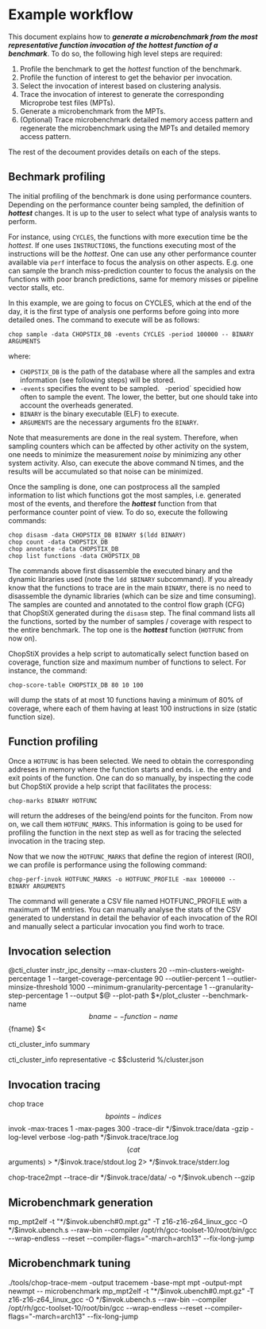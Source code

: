 # Example workflow 

This document explains how to **_generate a microbenchmark from the most
representative function invocation of the hottest function of a benchmark_**.
To do so, the following high level steps are required:

1. Profile the benchmark to get the _hottest_ function of the benchmark.
2. Profile the function of interest to get the behavior per invocation.
3. Select the invocation of interest based on clustering analysis.
4. Trace the invocation of interest to generate the corresponding Microprobe
   test files (MPTs).
5. Generate a microbenchmark from the MPTs.
6. (Optional) Trace microbenchmark detailed memory access pattern and
   regenerate the microbenchmark using the  MPTs and detailed memory
   access pattern.

The rest of the decoument provides details on each of the steps.

## Bechmark profiling

The initial profiling of the benchmark is done using performance counters.
Depending on the performance counter being sampled, the definition of **_hottest_**
changes. It is up to the user to select what type of analysis wants to perform.

For instance, using `CYCLES`, the functions with more execution time be
the _hottest_. If one uses `INSTRUCTIONS`, the functions executing
most of the instructions will be the _hottest_. One can use any other performance
counter available via `perf` interface to focus the analysis on other aspects.
E.g. one can sample the branch miss-prediction counter to focus the analysis
on the functions with poor branch predictions, same for memory misses or
pipeline vector stalls, etc.

In this example, we are going to focus on CYCLES, which at the end of the day,
it is the first type of analysis one performs before going into more detailed
ones. The command to execute will be as follows: 

    chop sample -data CHOPSTIX_DB -events CYCLES -period 100000 -- BINARY ARGUMENTS

where:

- `CHOPSTIX_DB` is the path of the database where all the samples and extra
  information (see following steps) will be stored.
- `-events` specifies the event to be sampled.
` `-period` specidied how often to sample the event. The lower, the better, but
  one should take into account the overheads generated.
- `BINARY` is the binary executable (ELF) to execute.
- `ARGUMENTS` are the necessary arguments fro the `BINARY`.

Note that measurements are done in the real system. Therefore, when sampling
counters which can be affected by other activity on the system, one needs to
minimize the measurement _noise_ by minimizing any other system activity. Also,
can execute the above command N times, and the results will be accumulated so
that noise can be minimized.

Once the sampling is done, one can postprocess all the sampled information
to list which functions got the most samples, i.e. generated most of the events,
and therefore the **_hottest_** function from that performance counter point
of view. To do so, execute the following commands:

    chop disasm -data CHOPSTIX_DB BINARY $(ldd BINARY)
    chop count -data CHOPSTIX_DB
    chop annotate -data CHOPSTIX_DB 
    chop list functions -data CHOPSTIX_DB

The commands above first disassemble the executed binary and the dynamic
libraries used (note the `ldd $BINARY` subcommand). If you already know that
the functions to trace are in the main `BINARY`, there is no need to disassemble
the dynamic libraries (which can be size and time consuming). The samples
are counted and annotated to the control flow graph (CFG) that ChopStiX generated
during the `disasm` step. The final command lists all the functions, sorted
by the number of samples / coverage with respect to the entire benchmark.
The top one is the **_hottest_** function (`HOTFUNC` from now on).

ChopStiX provides a help script to automatically select function based on
coverage, function size and maximum number of functions to select. For
instance, the command:

    chop-score-table CHOPSTIX_DB 80 10 100

will dump the stats of at most 10 functions having a minimum of 80% of
coverage, where each of them having at least 100 instructions in size (static
function size).

## Function profiling

Once a `HOTFUNC` is has been selected. We need to obtain the corresponding
addreses in memory where the function starts and ends. i.e. the entry and
exit points of the function. One can do so manually, by inspecting the code
but ChopStiX provide a help script that facilitates the process: 

    chop-marks BINARY HOTFUNC

will return the addreses of the being/end points for the funciton. From now
on, we call them `HOTFUNC_MARKS`. This information is going to be used for 
profiling the function in the next step as well as for tracing the selected
invocation in the tracing step.

Now that we now the `HOTFUNC_MARKS` that define the region of interest (ROI),
we can profile is performance using the following command: 

    chop-perf-invok HOTFUNC_MARKS -o HOTFUNC_PROFILE -max 1000000 -- BINARY ARGUMENTS

The command will generate a CSV file named HOTFUNC_PROFILE with a maximum 
of 1M entries. You can manually analyse the stats of the CSV generated to 
understand in detail the behavior of each invocation of the ROI and manually
select a particular invocation you find worh to trace. 

## Invocation selection

@cti_cluster instr_ipc_density --max-clusters 20 --min-clusters-weight-percentage 1 --target-coverage-percentage 90 --outlier-percent 1 --outlier-minsize-threshold 1000 --minimum-granularity-percentage 1 --granularity-step-percentage 1 --output $@ --plot-path $*/plot_cluster --benchmark-name $${bname} --function-name $${fname} $<

cti_cluster_info summary 

cti_cluster_info representative -c $$clusterid %/cluster.json

## Invocation tracing

chop trace $$bpoints -indices $$invok -max-traces 1 -max-pages 300 -trace-dir $*/$$invok.trace/data -gzip -log-level verbose -log-path $*/$$invok.trace/trace.log $$(cat $$arguments) > $*/$$invok.trace/stdout.log 2> $*/$$invok.trace/stderr.log

chop-trace2mpt --trace-dir $*/$$invok.trace/data/ -o $*/$$invok.ubench --gzip

## Microbenchmark generation

mp_mpt2elf -t "$*/$$invok.ubench#0.mpt.gz" -T z16-z16-z64_linux_gcc -O $*/$$invok.ubench.s --raw-bin --compiler /opt/rh/gcc-toolset-10/root/bin/gcc --wrap-endless --reset --compiler-flags="-march=arch13" --fix-long-jump


## Microbenchmark tuning

  ./tools/chop-trace-mem -output tracemem -base-mpt mpt -output-mpt newmpt -- microbenchmark
 mp_mpt2elf -t "$*/$$invok.ubench#0.mpt.gz" -T z16-z16-z64_linux_gcc -O $*/$$invok.ubench.s --raw-bin --compiler /opt/rh/gcc-toolset-10/root/bin/gcc --wrap-endless --reset --compiler-flags="-march=arch13" --fix-long-jump
